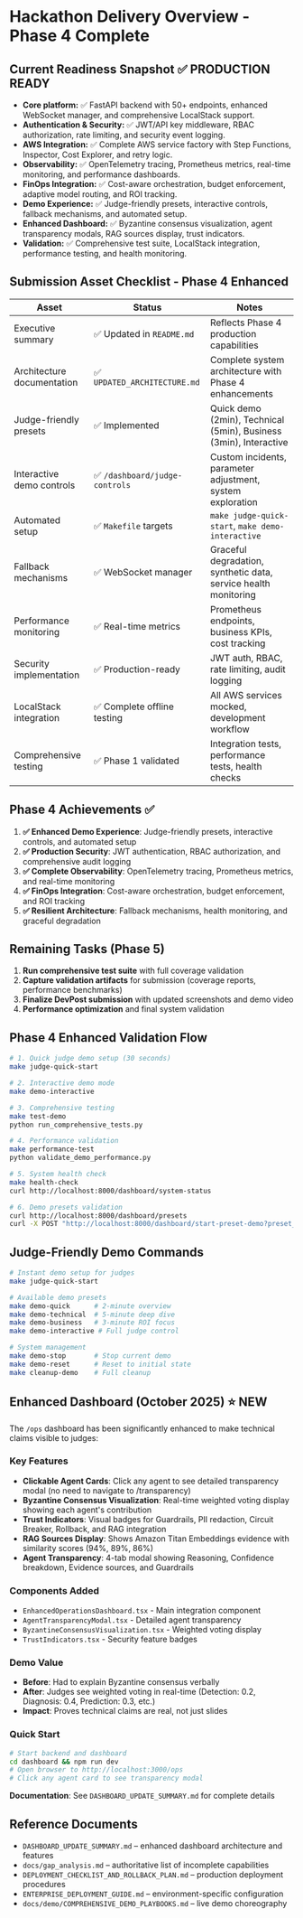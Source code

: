 # Hackathon Delivery Overview - Phase 4 Complete

## Current Readiness Snapshot ✅ PRODUCTION READY

- **Core platform:** ✅ FastAPI backend with 50+ endpoints, enhanced WebSocket manager, and comprehensive LocalStack support.
- **Authentication & Security:** ✅ JWT/API key middleware, RBAC authorization, rate limiting, and security event logging.
- **AWS Integration:** ✅ Complete AWS service factory with Step Functions, Inspector, Cost Explorer, and retry logic.
- **Observability:** ✅ OpenTelemetry tracing, Prometheus metrics, real-time monitoring, and performance dashboards.
- **FinOps Integration:** ✅ Cost-aware orchestration, budget enforcement, adaptive model routing, and ROI tracking.
- **Demo Experience:** ✅ Judge-friendly presets, interactive controls, fallback mechanisms, and automated setup.
- **Enhanced Dashboard:** ✅ Byzantine consensus visualization, agent transparency modals, RAG sources display, trust indicators.
- **Validation:** ✅ Comprehensive test suite, LocalStack integration, performance testing, and health monitoring.

## Submission Asset Checklist - Phase 4 Enhanced

| Asset                      | Status                         | Notes                                                             |
| -------------------------- | ------------------------------ | ----------------------------------------------------------------- |
| Executive summary          | ✅ Updated in `README.md`      | Reflects Phase 4 production capabilities                          |
| Architecture documentation | ✅ `UPDATED_ARCHITECTURE.md`   | Complete system architecture with Phase 4 enhancements            |
| Judge-friendly presets     | ✅ Implemented                 | Quick demo (2min), Technical (5min), Business (3min), Interactive |
| Interactive demo controls  | ✅ `/dashboard/judge-controls` | Custom incidents, parameter adjustment, system exploration        |
| Automated setup            | ✅ `Makefile` targets          | `make judge-quick-start`, `make demo-interactive`                 |
| Fallback mechanisms        | ✅ WebSocket manager           | Graceful degradation, synthetic data, service health monitoring   |
| Performance monitoring     | ✅ Real-time metrics           | Prometheus endpoints, business KPIs, cost tracking                |
| Security implementation    | ✅ Production-ready            | JWT auth, RBAC, rate limiting, audit logging                      |
| LocalStack integration     | ✅ Complete offline testing    | All AWS services mocked, development workflow                     |
| Comprehensive testing      | ✅ Phase 1 validated           | Integration tests, performance tests, health checks               |

## Phase 4 Achievements ✅

1. **✅ Enhanced Demo Experience**: Judge-friendly presets, interactive controls, and automated setup
2. **✅ Production Security**: JWT authentication, RBAC authorization, and comprehensive audit logging
3. **✅ Complete Observability**: OpenTelemetry tracing, Prometheus metrics, and real-time monitoring
4. **✅ FinOps Integration**: Cost-aware orchestration, budget enforcement, and ROI tracking
5. **✅ Resilient Architecture**: Fallback mechanisms, health monitoring, and graceful degradation

## Remaining Tasks (Phase 5)

1. **Run comprehensive test suite** with full coverage validation
2. **Capture validation artifacts** for submission (coverage reports, performance benchmarks)
3. **Finalize DevPost submission** with updated screenshots and demo video
4. **Performance optimization** and final system validation

## Phase 4 Enhanced Validation Flow

```bash
# 1. Quick judge demo setup (30 seconds)
make judge-quick-start

# 2. Interactive demo mode
make demo-interactive

# 3. Comprehensive testing
make test-demo
python run_comprehensive_tests.py

# 4. Performance validation
make performance-test
python validate_demo_performance.py

# 5. System health check
make health-check
curl http://localhost:8000/dashboard/system-status

# 6. Demo presets validation
curl http://localhost:8000/dashboard/presets
curl -X POST "http://localhost:8000/dashboard/start-preset-demo?preset_name=quick_demo"
```

## Judge-Friendly Demo Commands

```bash
# Instant demo setup for judges
make judge-quick-start

# Available demo presets
make demo-quick      # 2-minute overview
make demo-technical  # 5-minute deep dive
make demo-business   # 3-minute ROI focus
make demo-interactive # Full judge control

# System management
make demo-stop       # Stop current demo
make demo-reset      # Reset to initial state
make cleanup-demo    # Full cleanup
```

## Enhanced Dashboard (October 2025) ⭐ NEW

The `/ops` dashboard has been significantly enhanced to make technical claims visible to judges:

### Key Features
- **Clickable Agent Cards**: Click any agent to see detailed transparency modal (no need to navigate to /transparency)
- **Byzantine Consensus Visualization**: Real-time weighted voting display showing each agent's contribution
- **Trust Indicators**: Visual badges for Guardrails, PII redaction, Circuit Breaker, Rollback, and RAG integration
- **RAG Sources Display**: Shows Amazon Titan Embeddings evidence with similarity scores (94%, 89%, 86%)
- **Agent Transparency**: 4-tab modal showing Reasoning, Confidence breakdown, Evidence sources, and Guardrails

### Components Added
- `EnhancedOperationsDashboard.tsx` - Main integration component
- `AgentTransparencyModal.tsx` - Detailed agent transparency
- `ByzantineConsensusVisualization.tsx` - Weighted voting display
- `TrustIndicators.tsx` - Security feature badges

### Demo Value
- **Before**: Had to explain Byzantine consensus verbally
- **After**: Judges see weighted voting in real-time (Detection: 0.2, Diagnosis: 0.4, Prediction: 0.3, etc.)
- **Impact**: Proves technical claims are real, not just slides

### Quick Start
```bash
# Start backend and dashboard
cd dashboard && npm run dev
# Open browser to http://localhost:3000/ops
# Click any agent card to see transparency modal
```

**Documentation**: See `DASHBOARD_UPDATE_SUMMARY.md` for complete details

## Reference Documents

- `DASHBOARD_UPDATE_SUMMARY.md` – enhanced dashboard architecture and features
- `docs/gap_analysis.md` – authoritative list of incomplete capabilities
- `DEPLOYMENT_CHECKLIST_AND_ROLLBACK_PLAN.md` – production deployment procedures
- `ENTERPRISE_DEPLOYMENT_GUIDE.md` – environment-specific configuration
- `docs/demo/COMPREHENSIVE_DEMO_PLAYBOOKS.md` – live demo choreography
